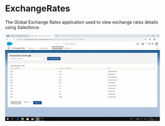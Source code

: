 # ExchangeRates

The Global Exchange Rates application used to view exchange rates details using Salesforce.

![screenshot](https://github.com/vimaltiwari2612/ExchangeRates/blob/master/RefreshPage.png)
